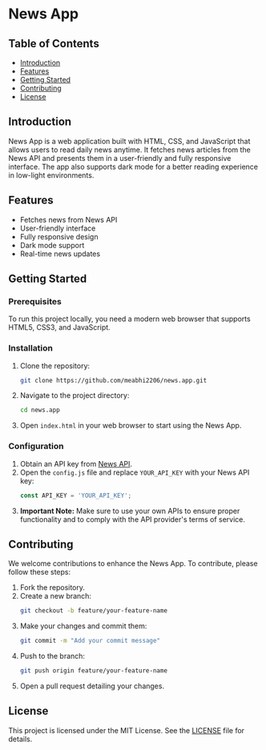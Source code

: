 # News App

## Table of Contents
- [Introduction](#introduction)
- [Features](#features)
- [Getting Started](#getting-started)
- [Contributing](#contributing)
- [License](#license)

## Introduction
News App is a web application built with HTML, CSS, and JavaScript that allows users to read daily news anytime. It fetches news articles from the News API and presents them in a user-friendly and fully responsive interface. The app also supports dark mode for a better reading experience in low-light environments.

## Features
- Fetches news from News API
- User-friendly interface
- Fully responsive design
- Dark mode support
- Real-time news updates

## Getting Started
### Prerequisites
To run this project locally, you need a modern web browser that supports HTML5, CSS3, and JavaScript.

### Installation
1. Clone the repository:
    ```bash
    git clone https://github.com/meabhi2206/news.app.git
    ```
2. Navigate to the project directory:
    ```bash
    cd news.app
    ```
3. Open `index.html` in your web browser to start using the News App.

### Configuration
1. Obtain an API key from [News API](https://newsapi.org/).
2. Open the `config.js` file and replace `YOUR_API_KEY` with your News API key:
    ```javascript
    const API_KEY = 'YOUR_API_KEY';
    ```
3. **Important Note:** Make sure to use your own APIs to ensure proper functionality and to comply with the API provider's terms of service.

## Contributing
We welcome contributions to enhance the News App. To contribute, please follow these steps:
1. Fork the repository.
2. Create a new branch:
    ```bash
    git checkout -b feature/your-feature-name
    ```
3. Make your changes and commit them:
    ```bash
    git commit -m "Add your commit message"
    ```
4. Push to the branch:
    ```bash
    git push origin feature/your-feature-name
    ```
5. Open a pull request detailing your changes.

## License
This project is licensed under the MIT License. See the [LICENSE](LICENSE) file for details.
